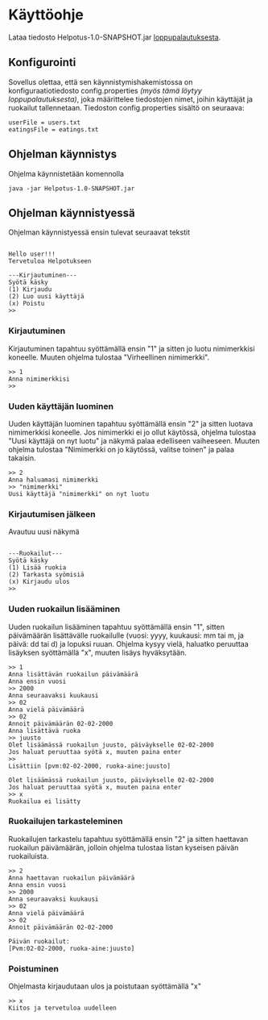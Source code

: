 # Käyttöohje

Lataa tiedosto Helpotus-1.0-SNAPSHOT.jar [loppupalautuksesta](https://github.com/KilpiV/ot-harjoitustyo/releases/tag/loppupalautus).

## Konfigurointi

Sovellus olettaa, että sen käynnistymishakemistossa on konfiguraatiotiedosto config.properties *(myös tämä löytyy loppupalautuksesta)*, joka määrittelee tiedostojen nimet, joihin käyttäjät ja ruokailut tallennetaan.
Tiedoston config.properties sisältö on seuraava:
```
userFile = users.txt
eatingsFile = eatings.txt
```

## Ohjelman käynnistys

Ohjelma käynnistetään komennolla

```
java -jar Helpotus-1.0-SNAPSHOT.jar
```

## Ohjelman käynnistyessä
Ohjelman käynnistyessä ensin tulevat seuraavat tekstit

```

Hello user!!!
Tervetuloa Helpotukseen

---Kirjautuminen---
Syötä käsky
(1) Kirjaudu
(2) Luo uusi käyttäjä
(x) Poistu
>>
```

### Kirjautuminen

Kirjautuminen tapahtuu syöttämällä ensin "1" ja sitten jo luotu nimimerkkisi koneelle. Muuten ohjelma tulostaa "Virheellinen nimimerkki".

```
>> 1
Anna nimimerkkisi
>>
```

### Uuden käyttäjän luominen

Uuden käyttäjän luominen tapahtuu syöttämällä ensin "2" ja sitten luotava nimimerkkisi koneelle. Jos nimimerkki ei jo ollut käytössä, ohjelma tulostaa "Uusi käyttäjä on nyt luotu" ja näkymä palaa edelliseen vaiheeseen. Muuten ohjelma tulostaa "Nimimerkki on jo käytössä, valitse toinen" ja palaa takaisin.

```
>> 2
Anna haluamasi nimimerkki
>> "nimimerkki"
Uusi käyttäjä "nimimerkki" on nyt luotu
```

### Kirjautumisen jälkeen

Avautuu uusi näkymä

```

---Ruokailut---
Syötä käsky
(1) Lisää ruokia
(2) Tarkasta syömisiä
(x) Kirjaudu ulos
>>
```

### Uuden ruokailun lisääminen

Uuden ruokailun lisääminen tapahtuu syöttämällä ensin "1", sitten päivämäärän lisättävälle ruokailulle (vuosi: yyyy, kuukausi: mm tai m, ja päivä: dd tai d) ja lopuksi ruuan. Ohjelma kysyy vielä, haluatko peruuttaa lisäyksen syöttämällä "x", muuten lisäys hyväksytään.

```
>> 1
Anna lisättävän ruokailun päivämäärä
Anna ensin vuosi
>> 2000
Anna seuraavaksi kuukausi
>> 02
Anna vielä päivämäärä
>> 02
Annoit päivämäärän 02-02-2000
Anna lisättävä ruoka
>> juusto
Olet lisäämässä ruokailun juusto, päiväykselle 02-02-2000
Jos haluat peruuttaa syötä x, muuten paina enter
>> 
Lisättiin [pvm:02-02-2000, ruoka-aine:juusto]

```
```
Olet lisäämässä ruokailun juusto, päiväykselle 02-02-2000
Jos haluat peruuttaa syötä x, muuten paina enter
>> x
Ruokailua ei lisätty

```

### Ruokailujen tarkasteleminen

Ruokailujen tarkastelu tapahtuu syöttämällä ensin "2" ja sitten haettavan ruokailun päivämäärän, jolloin ohjelma tulostaa listan kyseisen päivän ruokailuista.

```
>> 2
Anna haettavan ruokailun päivämäärä
Anna ensin vuosi
>> 2000
Anna seuraavaksi kuukausi
>> 02
Anna vielä päivämäärä
>> 02
Annoit päivämäärän 02-02-2000

Päivän ruokailut:
[Pvm:02-02-2000, ruoka-aine:juusto]

```

### Poistuminen

Ohjelmasta kirjaudutaan ulos ja poistutaan syöttämällä "x"

```
>> x
Kiitos ja tervetuloa uudelleen
```
